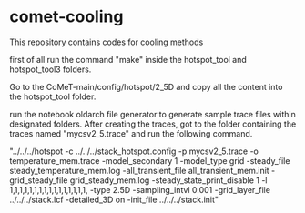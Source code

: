 # comet-cooling
This repository contains codes for cooling methods 

first of all run the command "make" inside the hotspot_tool and hotspot_tool3 folders.

Go to the CoMeT-main/config/hotspot/2_5D and copy all the content into the hotspot_tool folder.

run the notebook oldarch file generator to generate sample trace files within  designated folders. After creating the traces, got to the folder containing the traces named "mycsv2_5.trace" and run the following command.


"../../../hotspot -c ../../../stack_hotspot.config -p mycsv2_5.trace -o temperature_mem.trace -model_secondary 1 -model_type grid -steady_file steady_temperature_mem.log -all_transient_file all_transient_mem.init -grid_steady_file grid_steady_mem.log -steady_state_print_disable 1 -l 1,1,1,1,1,1,1,1,1,1,1,1,1,1,1,1, -type 2.5D -sampling_intvl 0.001 -grid_layer_file ../../../stack.lcf -detailed_3D on -init_file ../../../stack.init"
